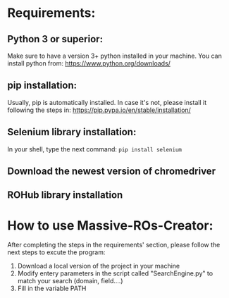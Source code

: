 # Requirements:
## Python 3 or superior:
Make sure to have a version 3+ python installed in your machine.
You can install python from: https://www.python.org/downloads/
## pip installation:
Usually, pip is automatically installed. In case it's not, please install it following the steps in: https://pip.pypa.io/en/stable/installation/
## Selenium library installation:
In your shell, type the next command:
`pip install selenium` 
## Download the newest version of chromedriver
## ROHub library installation


# How to use Massive-ROs-Creator:
After completing the steps in the requirements' section, please follow the next steps to excute the program:

1. Download a local version of the project in your machine
2. Modify entery parameters in the script called "SearchEngine.py" to match your search (domain, field....)
3. Fill in the variable PATH

